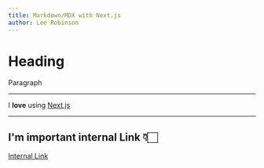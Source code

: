 ```yaml
---
title: Markdown/MDX with Next.js
author: Lee Robinson
---
```


# Heading

Paragraph

---

I **love** using [Next.js](https://nextjs.org/)

---

## I'm important internal Link 👇🏻

[Internal Link](/)
